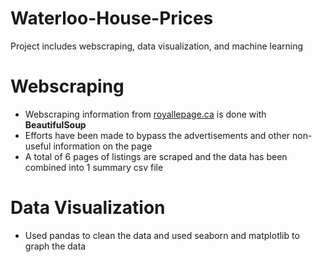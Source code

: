# Waterloo-House-Prices
Project includes webscraping, data visualization, and machine learning 

# Webscraping
- Webscraping information from [royallepage.ca](https://www.royallepage.ca/en/on/waterloo/properties/) is done with **BeautifulSoup** 
- Efforts have been made to bypass the advertisements and other non-useful information on the page  
- A total of 6 pages of listings are scraped and the data has been combined into 1 summary csv file 

# Data Visualization
- Used pandas to clean the data and used seaborn and matplotlib to graph the data 
